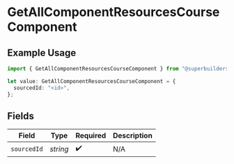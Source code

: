 # GetAllComponentResourcesCourseComponent

## Example Usage

```typescript
import { GetAllComponentResourcesCourseComponent } from "@superbuilders/oneroster/models/operations";

let value: GetAllComponentResourcesCourseComponent = {
  sourcedId: "<id>",
};
```

## Fields

| Field              | Type               | Required           | Description        |
| ------------------ | ------------------ | ------------------ | ------------------ |
| `sourcedId`        | *string*           | :heavy_check_mark: | N/A                |